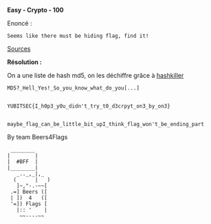 **Easy - Crypto - 100**

Enoncé :

```
Seems like there must be hiding flag, find it!
```
[Sources](src/)

__Résolution :__

On a une liste de hash md5, on les déchiffre grâce à [hashkiller](https://hashkiller.co.uk/md5-decrypter.aspx)

```
MD5?_Hell_Yes!_So_you_know_what_do_you[...]


YUBITSEC{I_h0p3_y0u_didn't_try_t0_d3crpyt_on3_by_on3}


maybe_flag_can_be_little_bit_upI_think_flag_won't_be_ending_part 
```


By team Beers4Flags


```
 ________
|        |
|  #BFF  |
|________|
   _.._,_|,_
  (      |   )
   ]~,"-.-~~[
 .=] Beers ([
 | ])  4   ([
 '=]) Flags [
   |:: '    |
    ~~----~~
```
